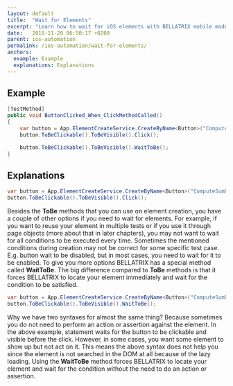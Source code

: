 ```yaml
---
layout: default
title:  "Wait for Elements"
excerpt: "Learn how to wait for iOS elements with BELLATRIX mobile module."
date:   2018-11-20 06:50:17 +0200
parent: ios-automation
permalink: /ios-automation/wait-for-elements/
anchors:
  example: Example
  explanations: Explanations
---
```

Example
-------
```csharp
[TestMethod]
public void ButtonClicked_When_ClickMethodCalled()
{
    var button = App.ElementCreateService.CreateByName<Button>("ComputeSumButton");
    button.ToBeClickable().ToBeVisible().Click();

    button.ToBeClickable().ToBeVisible().WaitToBe();
}
```

Explanations
------------
```csharp
var button = App.ElementCreateService.CreateByName<Button>("ComputeSumButton");
button.ToBeClickable().ToBeVisible().Click();
```
Besides the **ToBe** methods that you can use on element creation, you have a couple of other options if you need to wait for elements. For example, if you want to reuse your element in multiple tests or if you use it through page objects (more about that in later chapters), you may not want to wait for all conditions to be executed every time. Sometimes the mentioned conditions during creation may not be correct for some specific test case. E.g. button wait to be disabled, but in most cases, you need to wait for it to be enabled. To give you more options BELLATRIX has a special method called **WaitToBe**. The big difference compared to **ToBe** methods is that it forces BELLATRIX to locate your element immediately and wait for the condition to be satisfied.
```csharp
var button = App.ElementCreateService.CreateByName<Button>("ComputeSumButton");
button.ToBeClickable().ToBeVisible().WaitToBe();
```
Why we have two syntaxes for almost the same thing? Because sometimes you do not need to perform an action or assertion against the element. In the above example, statement waits for the button to be clickable and visible before the click. However, in some cases, you want some element to show up but not act on it. This means the above syntax does not help you since the element is not searched in the DOM at all because of the lazy loading. Using the **WaitToBe** method forces BELLATRIX to locate your element and wait for the condition without the need to do an action or assertion.